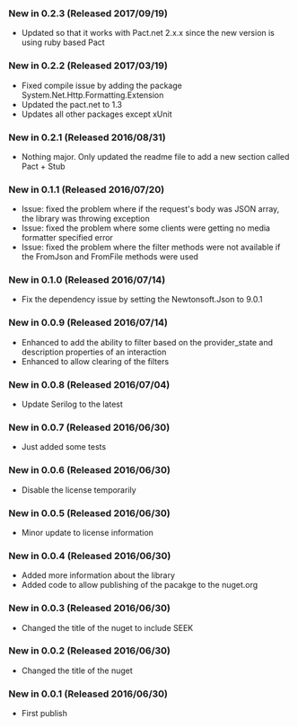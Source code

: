 ### New in 0.2.3 (Released 2017/09/19)
* Updated so that it works with Pact.net 2.x.x since the new version is using ruby based Pact

### New in 0.2.2 (Released 2017/03/19)
* Fixed compile issue by adding the package System.Net.Http.Formatting.Extension
* Updated the pact.net to 1.3
* Updates all other packages except xUnit

### New in 0.2.1 (Released 2016/08/31)
* Nothing major. Only updated the readme file to add a new section called Pact + Stub

### New in 0.1.1 (Released 2016/07/20)
* Issue: fixed the problem where if the request's body was JSON array, the library was throwing exception
* Issue: fixed the problem where some clients were getting no media formatter specified error
* Issue: fixed the problem where the filter methods were not available if the FromJson and FromFile methods were used

### New in 0.1.0 (Released 2016/07/14)
* Fix the dependency issue by setting the Newtonsoft.Json to 9.0.1

### New in 0.0.9 (Released 2016/07/14)
* Enhanced to add the ability to filter based on the provider_state and description properties of an interaction
* Enhanced to allow clearing of the filters

### New in 0.0.8 (Released 2016/07/04)
* Update Serilog to the latest

### New in 0.0.7 (Released 2016/06/30)
* Just added some tests

### New in 0.0.6 (Released 2016/06/30)
* Disable the license temporarily

### New in 0.0.5 (Released 2016/06/30)
* Minor update to license information

### New in 0.0.4 (Released 2016/06/30)
* Added more information about the library
* Added code to allow publishing of the pacakge to the nuget.org

### New in 0.0.3 (Released 2016/06/30)
* Changed the title of the nuget to include SEEK

### New in 0.0.2 (Released 2016/06/30)
* Changed the title of the nuget

### New in 0.0.1 (Released 2016/06/30)
* First publish


